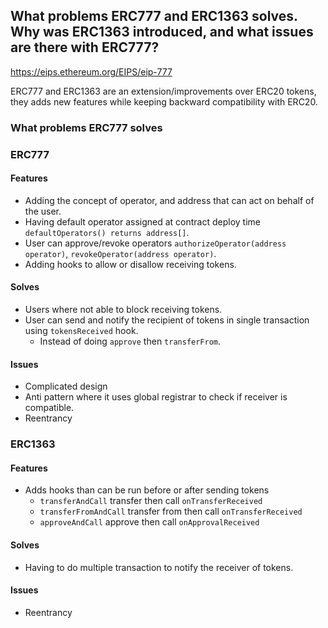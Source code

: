 ## What problems ERC777 and ERC1363 solves. Why was ERC1363 introduced, and what issues are there with ERC777?

https://eips.ethereum.org/EIPS/eip-777

ERC777 and ERC1363 are an extension/improvements over ERC20 tokens, they adds new features while keeping backward
compatibility with ERC20.

### What problems ERC777 solves

### ERC777

#### Features

- Adding the concept of operator, and address that can act on behalf of the user.
- Having default operator assigned at contract deploy time `defaultOperators() returns address[]`.
- User can approve/revoke operators `authorizeOperator(address operator)`, `revokeOperator(address operator)`.
- Adding hooks to allow or disallow receiving tokens.

#### Solves

- Users where not able to block receiving tokens.
- User can send and notify the recipient of tokens in single transaction using `tokensReceived` hook.
  - Instead of doing `approve` then `transferFrom`.

#### Issues

- Complicated design
- Anti pattern where it uses global registrar to check if receiver is compatible.
- Reentrancy

### ERC1363

#### Features

- Adds hooks than can be run before or after sending tokens
  - `transferAndCall` transfer then call `onTransferReceived`
  - `transferFromAndCall` transfer from then call `onTransferReceived`
  - `approveAndCall` approve then call `onApprovalReceived`

#### Solves

- Having to do multiple transaction to notify the receiver of tokens.

#### Issues

- Reentrancy
